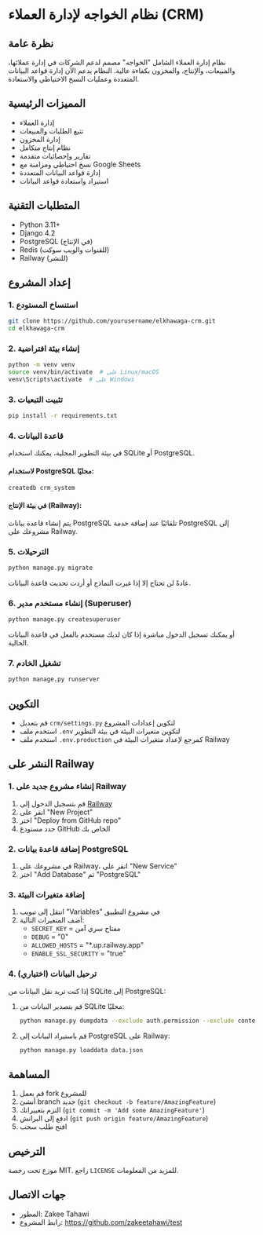 # نظام الخواجه لإدارة العملاء (CRM)

## نظرة عامة
نظام إدارة العملاء الشامل "الخواجه" مصمم لدعم الشركات في إدارة عملائها، والمبيعات، والإنتاج، والمخزون بكفاءة عالية. النظام يدعم الآن إدارة قواعد البيانات المتعددة وعمليات النسخ الاحتياطي والاستعادة.

## المميزات الرئيسية
- إدارة العملاء
- تتبع الطلبات والمبيعات
- إدارة المخزون
- نظام إنتاج متكامل
- تقارير وإحصائيات متقدمة
- نسخ احتياطي ومزامنة مع Google Sheets
- إدارة قواعد البيانات المتعددة
- استيراد واستعادة قواعد البيانات

## المتطلبات التقنية
- Python 3.11+
- Django 4.2
- PostgreSQL (في الإنتاج)
- Redis (للقنوات والويب سوكت)
- Railway (للنشر)

## إعداد المشروع

### 1. استنساخ المستودع
```bash
git clone https://github.com/yourusername/elkhawaga-crm.git
cd elkhawaga-crm
```

### 2. إنشاء بيئة افتراضية
```bash
python -m venv venv
source venv/bin/activate  # على Linux/macOS
venv\Scripts\activate  # على Windows
```

### 3. تثبيت التبعيات
```bash
pip install -r requirements.txt
```

### 4. قاعدة البيانات

في بيئة التطوير المحلية، يمكنك استخدام SQLite أو PostgreSQL.

#### لاستخدام PostgreSQL محليًا:
```bash
createdb crm_system
```

#### في بيئة الإنتاج (Railway):
يتم إنشاء قاعدة بيانات PostgreSQL تلقائيًا عند إضافة خدمة PostgreSQL إلى مشروعك على Railway.

### 5. الترحيلات
```bash
python manage.py migrate
```
عادةً لن تحتاج إلا إذا غيرت النماذج أو أردت تحديث قاعدة البيانات.

### 6. إنشاء مستخدم مدير (Superuser)
```bash
python manage.py createsuperuser
```
أو يمكنك تسجيل الدخول مباشرة إذا كان لديك مستخدم بالفعل في قاعدة البيانات الحالية.

### 7. تشغيل الخادم
```bash
python manage.py runserver
```

## التكوين
- قم بتعديل `crm/settings.py` لتكوين إعدادات المشروع
- استخدم ملف `.env` لتكوين متغيرات البيئة في بيئة التطوير
- استخدم ملف `.env.production` كمرجع لإعداد متغيرات البيئة في Railway

## النشر على Railway

### 1. إنشاء مشروع جديد على Railway
1. قم بتسجيل الدخول إلى [Railway](https://railway.app/)
2. انقر على "New Project"
3. اختر "Deploy from GitHub repo"
4. حدد مستودع GitHub الخاص بك

### 2. إضافة قاعدة بيانات PostgreSQL
1. في مشروعك على Railway، انقر على "New Service"
2. اختر "Add Database" ثم "PostgreSQL"

### 3. إضافة متغيرات البيئة
1. انتقل إلى تبويب "Variables" في مشروع التطبيق
2. أضف المتغيرات التالية:
   - `SECRET_KEY` = مفتاح سري آمن
   - `DEBUG` = "0"
   - `ALLOWED_HOSTS` = "*.up.railway.app"
   - `ENABLE_SSL_SECURITY` = "true"

### 4. ترحيل البيانات (اختياري)
إذا كنت تريد نقل البيانات من SQLite إلى PostgreSQL:
1. قم بتصدير البيانات من SQLite محليًا:
   ```bash
   python manage.py dumpdata --exclude auth.permission --exclude contenttypes > data.json
   ```
2. قم باستيراد البيانات إلى PostgreSQL على Railway:
   ```bash
   python manage.py loaddata data.json
   ```

## المساهمة
1. قم بعمل fork للمشروع
2. أنشئ branch جديد (`git checkout -b feature/AmazingFeature`)
3. التزم بتغييراتك (`git commit -m 'Add some AmazingFeature'`)
4. ادفع إلى البرانش (`git push origin feature/AmazingFeature`)
5. افتح طلب سحب

## الترخيص
موزع تحت رخصة MIT. راجع `LICENSE` للمزيد من المعلومات.

## جهات الاتصال
- المطور: Zakee Tahawi
- رابط المشروع: https://github.com/zakeetahawi/test
